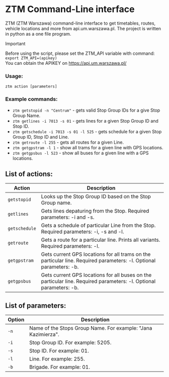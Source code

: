 # ZTM Command-Line interface
ZTM (ZTM Warszawa) command-line interface to get timetables, routes, vehicle locations and more from api.um.warszawa.pl. The project is written in python as a one file program. 

> [!IMPORTANT]
> Before using the script, please set the ZTM_API variable with command: `export ZTM_API=(apikey)`  
> You can obtain the APIKEY on https://api.um.warszawa.pl/

### Usage:
`ztm action [parameters]`

### Example commands:

 - `ztm getstopid -n "Centrum"` - gets valid Stop Group IDs for a give Stop Group Name. 
 - `ztm getlines -i 7013 -s 01` - gets lines for a given Stop Group ID and Stop ID. 
 - `ztm getschedule -i 7013 -s 01 -l 525` - gets schedule for a given Stop Group ID, Stop ID and Line.
 - `ztm getroute -l 255` - gets all routes for a given Line.
 - `ztm getgpstram -l 1` - show all trams for a given line with GPS locations. 
 - `ztm getgpsbus -l 523` - show all buses for a given line with a GPS locations. 

## List of actions:
| Action | Description |
| --- | --- |
| `getstopid` | Looks up the Stop Group ID based on the Stop Group name. |
| `getlines` | Gets lines depaturing from the Stop. Required parameters: -i and -s. |
| `getschedule` | Gets a schedule of particular Line from the Stop. Required parameters: -i, -s and -l. |
| `getroute` | Gets a route for a particular line. Prints all variants. Required parameters: -l.|
| `getgpstram` | Gets current GPS locations for all trams on the particular line. Required parameters: -l. Optional parameters: -b. |
| `getgpsbus` | Gets current GPS locations for all buses on the particular line. Required parameters: -l. Optional parameters: -b. |

## List of parameters:  
| Option | Description |
| --- | --- |
| `-n` | Name of the Stops Group Name. For example: "Jana Kazimierza". |
| `-i` | Stop Group ID. For example: 5205. |
| `-s` | Stop ID. For example: 01. |
| `-l` | Line. For example: 255. |
| `-b` | Brigade. For example: 01. |

